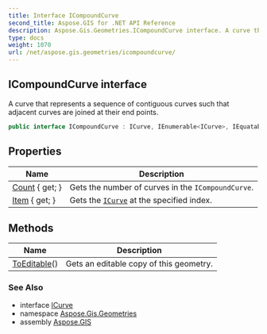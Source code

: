 ```yaml
---
title: Interface ICompoundCurve
second_title: Aspose.GIS for .NET API Reference
description: Aspose.Gis.Geometries.ICompoundCurve interface. A curve that represents a sequence of contiguous curves such that adjacent curves are joined at their end points
type: docs
weight: 1070
url: /net/aspose.gis.geometries/icompoundcurve/
---
```

## ICompoundCurve interface

A curve that represents a sequence of contiguous curves such that adjacent curves are joined at their end points.

```csharp
public interface ICompoundCurve : ICurve, IEnumerable<ICurve>, IEquatable<ICompoundCurve>
```

## Properties

| Name | Description |
| --- | --- |
| [Count](../../aspose.gis.geometries/icompoundcurve/count/) { get; } | Gets the number of curves in the `ICompoundCurve`. |
| [Item](../../aspose.gis.geometries/icompoundcurve/item/) { get; } | Gets the [`ICurve`](../icurve/) at the specified index. |

## Methods

| Name | Description |
| --- | --- |
| [ToEditable](../../aspose.gis.geometries/icompoundcurve/toeditable/)() | Gets an editable copy of this geometry. |

### See Also

* interface [ICurve](../icurve/)
* namespace [Aspose.Gis.Geometries](../../aspose.gis.geometries/)
* assembly [Aspose.GIS](../../)


